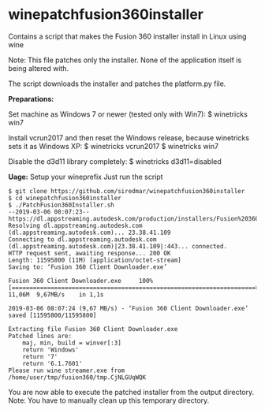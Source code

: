 # winepatchfusion360installer
Contains a script that makes the Fusion 360 installer install in Linux using wine

Note: This file patches only the installer. None of the application itself is being altered with. 

The script downloads the installer and patches the platform.py file.

**Preparations:**

Set machine as Windows 7 or newer (tested only with Win7):
$ winetricks win7

Install vcrun2017 and then reset the Windows release, because winetricks sets it as Windows XP:
$ winetricks vcrun2017
$ winetricks win7

Disable the d3d11 library completely:
$ winetricks d3d11=disabled

**Uage:**
Setup your wineprefix
Just run the script 
```
$ git clone https://github.com/siredmar/winepatchfusion360installer
$ cd winepatchfusion360installer
$ ./PatchFusion360Installer.sh
--2019-03-06 08:07:23--  https://dl.appstreaming.autodesk.com/production/installers/Fusion%20360%20Client%20Downloader.exe
Resolving dl.appstreaming.autodesk.com (dl.appstreaming.autodesk.com)... 23.38.41.109
Connecting to dl.appstreaming.autodesk.com (dl.appstreaming.autodesk.com)|23.38.41.109|:443... connected.
HTTP request sent, awaiting response... 200 OK
Length: 11595800 (11M) [application/octet-stream]
Saving to: ‘Fusion 360 Client Downloader.exe’

Fusion 360 Client Downloader.exe     100%[=====================================================================>]  11,06M  9,67MB/s    in 1,1s    

2019-03-06 08:07:24 (9,67 MB/s) - ‘Fusion 360 Client Downloader.exe’ saved [11595800/11595800]

Extracting file Fusion 360 Client Downloader.exe
Patched lines are:
    maj, min, build = winver[:3]
    return 'Windows'
    return '7'
    return '6.1.7601'
Please run wine streamer.exe from /home/user/tmp/fusion360/tmp.CjNLGUqWQK
```

You are now able to execute the patched installer from the output directory. Note: You have to manually clean up this temporary directory.

